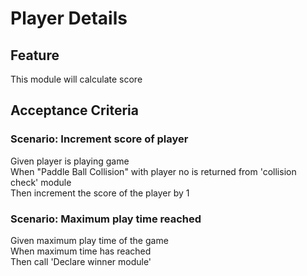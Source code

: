 # Player Details

## Feature

This module will calculate score

## Acceptance Criteria

### Scenario: Increment score of player

Given player is playing game  
When "Paddle Ball Collision" with player no
is returned from 'collision check' module       
Then increment the score of the player by 1

### Scenario: Maximum play time reached

Given maximum play time of the game  
When maximum time has reached  
Then call 'Declare winner module'
